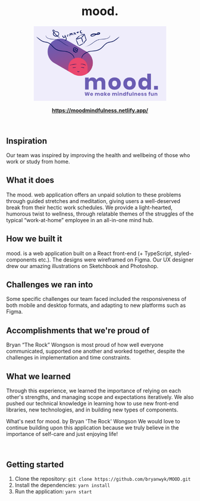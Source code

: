 <h1 style="text-align: center; font-weight: bold; font-size: 2rem">mood.</h1>
<p align="center">
<img src="./src/assets/README_thumbnail.png" alt=".mood" height="200px">
<br>
<p align="center">
  <a href="https://moodmindfulness.netlify.app/"><strong>https://moodmindfulness.netlify.app/</strong></a>
  <br>
</p>

<br>

## Inspiration

Our team was inspired by improving the health and wellbeing of those who work or study from home.

## What it does

The mood. web application offers an unpaid solution to these problems through guided stretches and meditation, giving users a well-deserved break from their hectic work schedules. We provide a light-hearted, humorous twist to wellness, through relatable themes of the struggles of the typical “work-at-home” employee in an all-in-one mind hub.

## How we built it

mood. is a web application built on a React front-end (+ TypeScript, styled-components etc.). The designs were wireframed on Figma. Our UX designer drew our amazing illustrations on Sketchbook and Photoshop.

## Challenges we ran into

Some specific challenges our team faced included the responsiveness of both mobile and desktop formats, and adapting to new platforms such as Figma.

## Accomplishments that we're proud of

Bryan “The Rock” Wongson is most proud of how well everyone communicated, supported one another and worked together, despite the challenges in implementation and time constraints.

## What we learned

Through this experience, we learned the importance of relying on each other's strengths, and managing scope and expectations iteratively. We also pushed our technical knowledge in learning how to use new front-end libraries, new technologies, and in building new types of components.

What's next for mood. by Bryan 'The Rock' Wongson
We would love to continue building upon this application because we truly believe in the importance of self-care and just enjoying life!

<br>

## Getting started

1. Clone the repository: `git clone https://github.com/bryanwyk/MOOD.git`
2. Install the dependencies: `yarn install`
3. Run the application: `yarn start`
